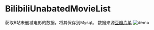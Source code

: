 # BilibiliUnabatedMovieList
获取B站未删减电影的数据，将其保存到Mysql。
数据来源[豆瓣片单](https://www.douban.com/doulist/135672683/?start=0&sort=seq&playable=0&sub_type=)
![demo]("https://github.com/AlexRedfield/BilibiliUnabatedMovieList/blob/main/demo/demo.png")


